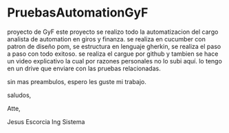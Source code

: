 # PruebasAutomationGyF
proyecto de GyF
este proyecto se realizo todo la automatizacion del cargo analista de automation en giros y finanza. 
se realiza en cucumber con patron de diseño pom, se estructura en lenguaje gherkin, se realiza el paso a paso con todo exitoso.
se realiza el cargue por github y tambien se hace un video explicativo la cual por razones personales no lo subi aquí. lo tengo en un drive que enviare con las pruebas relacionadas.

sin mas preambulos, espero les guste mi trabajo.


saludos,

Atte, 

Jesus Escorcia
Ing Sistema
